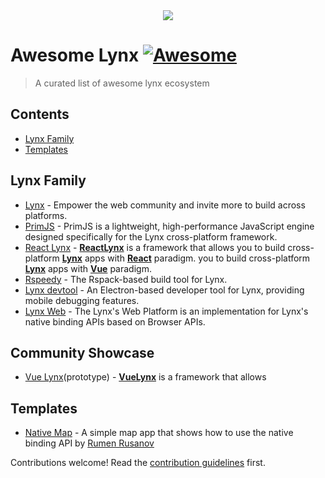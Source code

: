 <div align="center">
<img src="awesome-lynx-banner.png" href="#"/>
</div>

# Awesome Lynx [![Awesome](https://awesome.re/badge.svg)](https://awesome.re)

> A curated list of awesome lynx ecosystem

## Contents

- [Lynx Family](#lynx-family)
- [Templates](#templates)

## Lynx Family

- [Lynx](https://lynxjs.org) - Empower the web community and invite more to build across platforms.
- [PrimJS](https://github.com/lynx-family/primjs) - PrimJS is a lightweight, high-performance JavaScript engine designed specifically for the Lynx cross-platform framework.
- [React Lynx](https://lynxjs.org/react) - [**ReactLynx**](https://lynxjs.org/react/) is a framework that allows you to build cross-platform [**Lynx**](https://lynxjs.org/) apps with [**React**](https://react.dev/) paradigm.
you to build cross-platform [**Lynx**](https://lynxjs.org/) apps with [**Vue**](https://vuejs.org/) paradigm.
- [Rspeedy](https://lynxjs.org/rspeedy) - The Rspack-based build tool for Lynx.
- [Lynx devtool](https://github.com/lynx-family/lynx-devtool) - An Electron-based developer tool for Lynx, providing mobile debugging features.
- [Lynx Web](https://github.com/lynx-family/lynx-stack/tree/main/packages/web-platform) - The Lynx's Web Platform is an implementation for Lynx's native binding APIs based on Browser APIs.

## Community Showcase

- [Vue Lynx](https://github.com/rahul-vashishtha/lynx-stack/tree/lynx-vue-implementation)(prototype) - [**VueLynx**](https://github.com/rahul-vashishtha/lynx-stack/tree/lynx-vue-implementation) is a framework that allows 

## Templates

- [Native Map](https://github.com/hpstuff/lynx-map-example) - A simple map app that shows how to use the native binding API by [Rumen Rusanov](https://github.com/hpstuff)

Contributions welcome! Read the [contribution guidelines](contributing.md) first.
